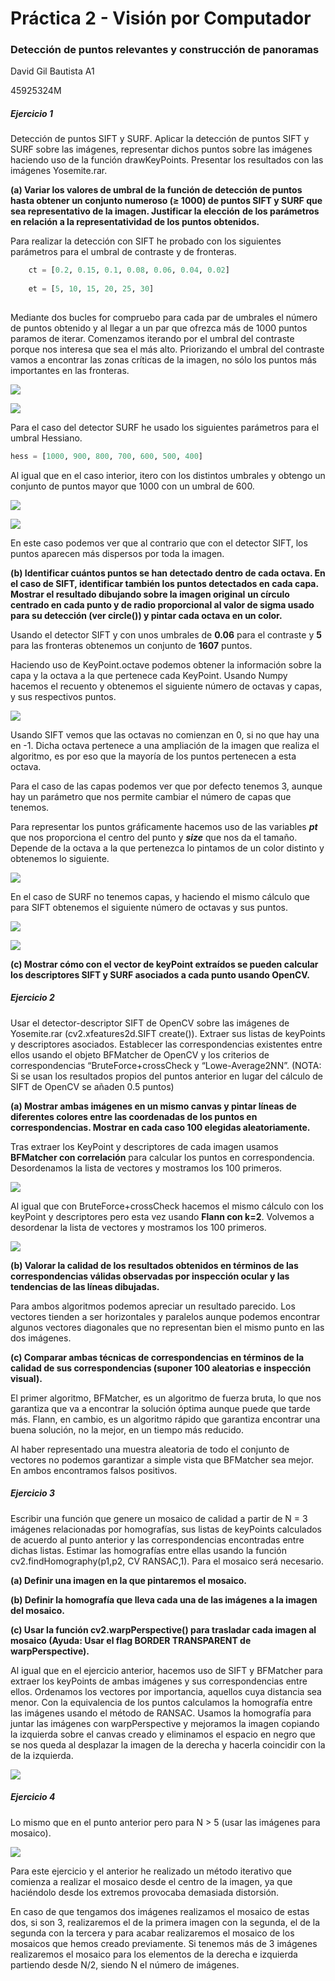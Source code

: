 # Práctica 2 - Visión por Computador

### Detección de puntos relevantes y construcción de panoramas

David Gil Bautista A1

45925324M

##### Ejercicio 1

Detección de puntos SIFT y SURF. Aplicar la detección de puntos SIFT y SURF sobre las imágenes, representar dichos puntos sobre las imágenes haciendo uso de la función drawKeyPoints. Presentar los
resultados con las imágenes Yosemite.rar.

**(a) Variar los valores de umbral de la función de detección de puntos hasta obtener un conjunto numeroso (≥ 1000) de puntos SIFT y SURF que sea representativo de la imagen. Justificar la elección**
**de los parámetros en relación a la representatividad de los puntos obtenidos.**

Para realizar la detección con SIFT he probado con los siguientes parámetros para el umbral de contraste y de fronteras.

```python
    ct = [0.2, 0.15, 0.1, 0.08, 0.06, 0.04, 0.02]
    
    et = [5, 10, 15, 20, 25, 30]
   
```

Mediante dos bucles for compruebo para cada par de umbrales el número de puntos obtenido y al llegar a un par que ofrezca más de 1000 puntos paramos de iterar. Comenzamos iterando por el umbral del contraste porque nos interesa que sea el más alto. Priorizando el umbral del contraste vamos a encontrar las zonas críticas de la imagen, no sólo los puntos más importantes en las fronteras.

![](D:\Mega\Dropbox\UGR\4\VC\Practicas\practica2\capturas\1a11.PNG)



![](D:\Mega\Dropbox\UGR\4\VC\Practicas\practica2\capturas\1a1.PNG)



Para el caso del detector SURF he usado los siguientes parámetros para el umbral Hessiano.

```python
hess = [1000, 900, 800, 700, 600, 500, 400]
```

Al igual que en el caso interior, itero con los distintos umbrales y obtengo un conjunto de puntos mayor que 1000 con un umbral de 600. 


![](D:\Mega\Dropbox\UGR\4\VC\Practicas\practica2\capturas\1a22.PNG)

![](D:\Mega\Dropbox\UGR\4\VC\Practicas\practica2\capturas\1a2.PNG)

En este caso podemos ver que al contrario que con el detector SIFT, los puntos aparecen más dispersos por toda la imagen.

**(b) Identificar cuántos puntos se han detectado dentro de cada octava. En el caso de SIFT, identificar también los puntos detectados en cada capa. Mostrar el resultado dibujando sobre la imagen original** **un círculo centrado en cada punto y de radio proporcional al valor de sigma usado para su detección (ver circle()) y pintar cada octava en un color.**

Usando el detector SIFT y con unos umbrales de **0.06** para el contraste y **5** para las fronteras obtenemos un conjunto de **1607** puntos.

Haciendo uso de KeyPoint.octave podemos obtener la información sobre la capa y la octava a la que pertenece cada KeyPoint. Usando Numpy hacemos el recuento y obtenemos el siguiente número de octavas y capas, y sus respectivos puntos.

![](D:\Mega\Dropbox\UGR\4\VC\Practicas\practica2\capturas\1b1.PNG)

Usando SIFT vemos que las octavas no comienzan en 0, si no que hay una en -1. Dicha octava pertenece a una ampliación de la imagen que realiza el algoritmo, es por eso que la mayoría de los puntos pertenecen a esta octava. 

Para el caso de las capas podemos ver que por defecto tenemos 3, aunque hay un parámetro que nos permite cambiar el número de capas que tenemos.

Para representar los puntos gráficamente hacemos uso de las variables ***pt*** que nos proporciona el centro del punto y ***size*** que nos da el tamaño. Depende de la octava a la que pertenezca lo pintamos de un color distinto y obtenemos lo siguiente.

![](D:\Mega\Dropbox\UGR\4\VC\Practicas\practica2\capturas\1b11.PNG)

En el caso de SURF no tenemos capas, y haciendo el mismo cálculo que para SIFT obtenemos el siguiente número de octavas y sus puntos.

![](D:\Mega\Dropbox\UGR\4\VC\Practicas\practica2\capturas\1b2.PNG)

![](D:\Mega\Dropbox\UGR\4\VC\Practicas\practica2\capturas\1b22.PNG)

**(c) Mostrar cómo con el vector de keyPoint extraídos se pueden calcular los descriptores SIFT y SURF asociados a cada punto usando OpenCV.**

##### Ejercicio 2

Usar el detector-descriptor SIFT de OpenCV sobre las imágenes de Yosemite.rar (cv2.xfeatures2d.SIFT create()). Extraer sus listas de keyPoints y descriptores asociados. Establecer las correspondencias existentes entre ellos usando el objeto BFMatcher de OpenCV y los criterios de correspondencias “BruteForce+crossCheck y “Lowe-Average2NN”. (NOTA: Si se usan los resultados propios del puntos anterior en lugar del cálculo de SIFT de OpenCV se añaden 0.5 puntos)



**(a) Mostrar ambas imágenes en un mismo canvas y pintar líneas de diferentes colores entre las coordenadas de los puntos en correspondencias. Mostrar en cada caso 100 elegidas aleatoriamente.**

Tras extraer los KeyPoint y descriptores de cada imagen usamos **BFMatcher con correlación** para calcular los puntos en correspondencia. Desordenamos la lista de vectores y mostramos los 100 primeros.

![](D:\Mega\Dropbox\UGR\4\VC\Practicas\practica2\capturas\2a.PNG)

Al igual que con BruteForce+crossCheck hacemos el mismo cálculo con los keyPoint y descriptores pero esta vez usando **Flann con k=2**. Volvemos a desordenar la lista de vectores y mostramos los 100 primeros.

![](D:\Mega\Dropbox\UGR\4\VC\Practicas\practica2\capturas\2b.PNG)



**(b) Valorar la calidad de los resultados obtenidos en términos de las correspondencias válidas observadas por inspección ocular y las tendencias de las líneas dibujadas.**

Para ambos algoritmos podemos apreciar un resultado parecido. Los vectores tienden a ser horizontales y paralelos aunque podemos encontrar algunos vectores diagonales que no representan bien el mismo punto en las dos imágenes. 

**(c) Comparar ambas técnicas de correspondencias en términos de la calidad de sus correspondencias (suponer 100 aleatorias e inspección visual).**

El primer algoritmo, BFMatcher, es un algoritmo de fuerza bruta, lo que nos garantiza que va a encontrar la solución óptima aunque puede que tarde más. Flann, en cambio, es un algoritmo rápido que garantiza encontrar una buena solución, no la mejor, en un tiempo más reducido.

Al haber representado una muestra aleatoria de todo el conjunto de vectores no podemos garantizar a simple vista que BFMatcher sea mejor. En ambos encontramos falsos positivos.



##### Ejercicio 3

Escribir una función que genere un mosaico de calidad a partir de N = 3 imágenes relacionadas por homografías, sus listas de keyPoints calculados de acuerdo al punto anterior y las correspondencias encontradas entre dichas listas. Estimar las homografías entre ellas usando la función cv2.findHomography(p1,p2, CV RANSAC,1). Para el mosaico será necesario.

**(a) Definir una imagen en la que pintaremos el mosaico.**

**(b) Definir la homografía que lleva cada una de las imágenes a la imagen del mosaico.**

**(c) Usar la función cv2.warpPerspective() para trasladar cada imagen al mosaico (Ayuda: Usar el flag BORDER TRANSPARENT de warpPerspective).**

Al igual que en el ejercicio anterior, hacemos uso de SIFT y BFMatcher para extraer los keyPoints de ambas imágenes y sus correspondencias entre ellos. Ordenamos los vectores por importancia, aquellos cuya distancia sea menor. Con la equivalencia de los puntos calculamos la homografía entre las imágenes usando el método de RANSAC. Usamos la homografía para juntar las imágenes con warpPerspective y mejoramos la imagen copiando la izquierda sobre el canvas creado y eliminamos el espacio en negro que se nos queda al desplazar la imagen de la derecha y hacerla coincidir con la de la izquierda.

![](D:\Mega\Dropbox\UGR\4\VC\Practicas\practica2\capturas\ej3.PNG)



##### Ejercicio 4

 Lo mismo que en el punto anterior pero para N > 5 (usar las imágenes para mosaico).

![](D:\Mega\Dropbox\UGR\4\VC\Practicas\practica2\capturas\ej4.PNG)

Para este ejercicio y el anterior he realizado un método iterativo que comienza a realizar el mosaico desde el centro de la imagen, ya que haciéndolo desde los extremos provocaba demasiada distorsión.

En caso de que tengamos dos imágenes realizamos el mosaico de estas dos, si son 3, realizaremos el de la primera imagen con la segunda, el de la segunda con la tercera y para acabar realizaremos el mosaico de los mosaicos que hemos creado previamente. Si tenemos más de 3 imágenes realizaremos el mosaico para los elementos de la derecha e izquierda partiendo desde N/2, siendo N el número de imágenes.